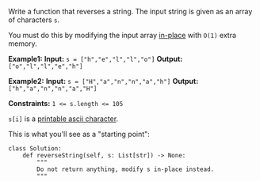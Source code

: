 Write a function that reverses a string. The input string is given as an array of characters `s`.

You must do this by modifying the input array [in-place](https://en.wikipedia.org/wiki/In-place_algorithm) with `O(1)` extra memory.

**Example1:**
**Input:** `s = ["h","e","l","l","o"]`
**Output:** `["o","l","l","e","h"]`

**Example2:**
**Input:** `s = ["H","a","n","n","a","h"]`
**Output:** `["h","a","n","n","a","H"]`

**Constraints:**
`1 <= s.length <= 105`

`s[i]` is a [printable ascii character](https://en.wikipedia.org/wiki/ASCII#Printable_characters).

This is what you'll see as a "starting point":
```
class Solution:
    def reverseString(self, s: List[str]) -> None:
        """
        Do not return anything, modify s in-place instead.
        """
```
